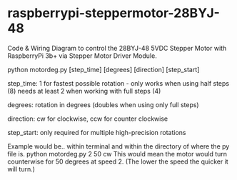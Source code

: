 # raspberrypi-steppermotor-28BYJ-48
Code & Wiring Diagram to control the 28BYJ-48 5VDC Stepper Motor with RaspberryPi 3b+ via Stepper Motor Driver Module.

python motordeg.py [step_time] [degrees] [direction] [step_start]

step_time: 1 for fastest possible rotation - only works when using half steps (8)
           needs at least 2 when working with full steps (4)

degrees: rotation in degrees (doubles when using only full steps)

direction: cw for clockwise, ccw for counter clockwise

step_start: only required for multiple high-precision rotations

Example would be.. within terminal and within the directory of where the py file is.
python motordeg.py 2 50 cw
This would mean the motor would turn counterwise for 50 degrees at speed 2. (The lower the speed the quicker it will turn.)
